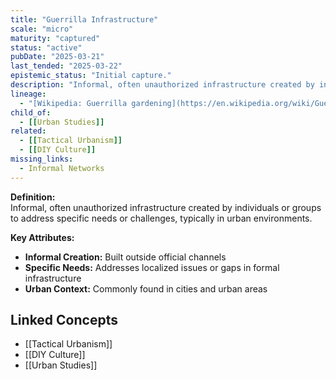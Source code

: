 ```yaml
---
title: "Guerrilla Infrastructure"
scale: "micro"
maturity: "captured"
status: "active"
pubDate: "2025-03-21"
last_tended: "2025-03-22"
epistemic_status: "Initial capture."
description: "Informal, often unauthorized infrastructure created by individuals or groups to address specific needs or challenges, typically in urban environments."
lineage:
  - "[Wikipedia: Guerrilla gardening](https://en.wikipedia.org/wiki/Guerrilla_gardening)"
child_of:
  - [[Urban Studies]]
related:
  - [[Tactical Urbanism]]
  - [[DIY Culture]]
missing_links:
  - Informal Networks
---
```

**Definition:**  
Informal, often unauthorized infrastructure created by individuals or groups to address specific needs or challenges, typically in urban environments.

**Key Attributes:**  
- **Informal Creation:** Built outside official channels  
- **Specific Needs:** Addresses localized issues or gaps in formal infrastructure  
- **Urban Context:** Commonly found in cities and urban areas

## Linked Concepts
- [[Tactical Urbanism]]
- [[DIY Culture]]
- [[Urban Studies]]


